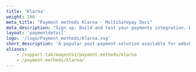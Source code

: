 ```yaml
---
title: 'Klarna'
weight: 190
meta_title: "Payment methods Klarna - MultiSafepay Docs"
meta_description: "Sign up. Build and test your payments integration. Explore our products and services. Use our API Reference, SDKs, and wrappers. Get support."
layout: 'paymentdetail'
logo: '/logo/Payment_methods/Klarna.svg' 
short_description: 'A popular post-payment solution available for webshops based in Austria, Germany and the Netherlands.'
aliases:
    - /support-tab/magento2/payment-methods/klarna
    - /payment-methods/klarna/
---
```

